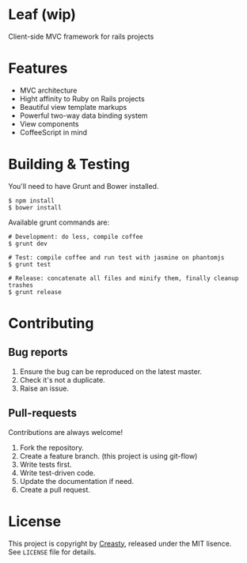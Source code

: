 
Leaf (wip)
==========

Client-side MVC framework for rails projects




Features
========

- MVC architecture
- Hight affinity to Ruby on Rails projects
- Beautiful view template markups
- Powerful two-way data binding system
- View components
- CoffeeScript in mind




Building & Testing
==================

You'll need to have Grunt and Bower installed.

```shell
$ npm install
$ bower install
```

Available grunt commands are:

```shell
# Development: do less, compile coffee
$ grunt dev

# Test: compile coffee and run test with jasmine on phantomjs
$ grunt test

# Release: concatenate all files and minify them, finally cleanup trashes
$ grunt release
```




Contributing
============

Bug reports
-----------

1. Ensure the bug can be reproduced on the latest master.
1. Check it's not a duplicate.
1. Raise an issue.


Pull-requests
-------------

Contributions are always welcome!

1. Fork the repository.
1. Create a feature branch. (this project is using git-flow)
1. Write tests first.
1. Write test-driven code.
1. Update the documentation if need.
1. Create a pull request.




License
=======

This project is copyright by [Creasty](http://www.cresty.com), released under the MIT lisence.  
See `LICENSE` file for details.

